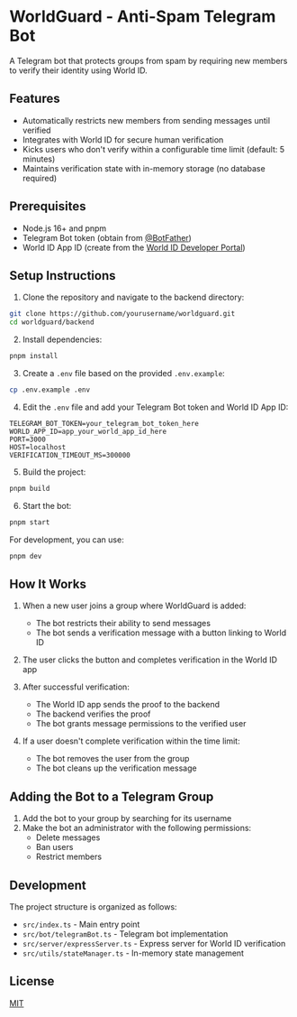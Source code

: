 # WorldGuard - Anti-Spam Telegram Bot

A Telegram bot that protects groups from spam by requiring new members to verify their identity using World ID.

## Features

- Automatically restricts new members from sending messages until verified
- Integrates with World ID for secure human verification
- Kicks users who don't verify within a configurable time limit (default: 5 minutes)
- Maintains verification state with in-memory storage (no database required)

## Prerequisites

- Node.js 16+ and pnpm
- Telegram Bot token (obtain from [@BotFather](https://t.me/BotFather))
- World ID App ID (create from the [World ID Developer Portal](https://developer.worldcoin.org))

## Setup Instructions

1. Clone the repository and navigate to the backend directory:

```bash
git clone https://github.com/yourusername/worldguard.git
cd worldguard/backend
```

2. Install dependencies:

```bash
pnpm install
```

3. Create a `.env` file based on the provided `.env.example`:

```bash
cp .env.example .env
```

4. Edit the `.env` file and add your Telegram Bot token and World ID App ID:

```
TELEGRAM_BOT_TOKEN=your_telegram_bot_token_here
WORLD_APP_ID=app_your_world_app_id_here
PORT=3000
HOST=localhost
VERIFICATION_TIMEOUT_MS=300000
```

5. Build the project:

```bash
pnpm build
```

6. Start the bot:

```bash
pnpm start
```

For development, you can use:

```bash
pnpm dev
```

## How It Works

1. When a new user joins a group where WorldGuard is added:
   - The bot restricts their ability to send messages
   - The bot sends a verification message with a button linking to World ID

2. The user clicks the button and completes verification in the World ID app

3. After successful verification:
   - The World ID app sends the proof to the backend
   - The backend verifies the proof
   - The bot grants message permissions to the verified user

4. If a user doesn't complete verification within the time limit:
   - The bot removes the user from the group
   - The bot cleans up the verification message

## Adding the Bot to a Telegram Group

1. Add the bot to your group by searching for its username
2. Make the bot an administrator with the following permissions:
   - Delete messages
   - Ban users
   - Restrict members

## Development

The project structure is organized as follows:

- `src/index.ts` - Main entry point
- `src/bot/telegramBot.ts` - Telegram bot implementation
- `src/server/expressServer.ts` - Express server for World ID verification
- `src/utils/stateManager.ts` - In-memory state management

## License

[MIT](LICENSE)
